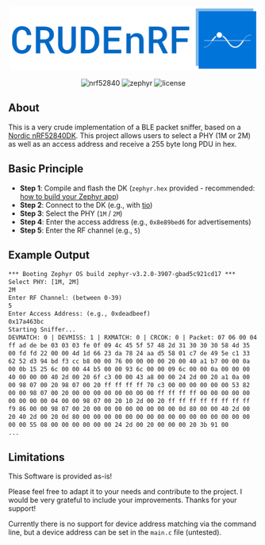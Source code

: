 <p align="center">
  <img width="500" src="assets/logo.png">
  <p align="center">
  <img alt="nrf52840" src="https://img.shields.io/badge/Nordic-nrf52840-blue">
  <img alt="zephyr" src="https://img.shields.io/badge/RTOS-Zephyr-blueviolet">
  <img alt="license" src="https://img.shields.io/badge/License-Apache-blue">
  </p>
</p>

## About

This is a very crude implementation of a BLE packet sniffer, based on a [Nordic nRF52840DK](https://www.nordicsemi.com/Products/Development-hardware/nRF52840-DK). This project allows users to select a PHY (1M or 2M) as well as an access address and receive a 255 byte long PDU in hex.

## Basic Principle

- **Step 1**: Compile and flash the DK (`zephyr.hex` provided - recommended: [how to build your Zephyr app](https://zephyrproject.org/how-to-build-your-zephyr-app-in-a-standalone-folder/))
- **Step 2**: Connect to the DK (e.g., with [tio](https://github.com/tio/tio))
- **Step 3**: Select the PHY (`1M` / `2M`)
- **Step 4**: Enter the access address (e.g., `0x8e89bed6` for advertisements)
- **Step 5**: Enter the RF channel (e.g., `5`)

## Example Output

```
*** Booting Zephyr OS build zephyr-v3.2.0-3907-gbad5c921cd17 ***
Select PHY: [1M, 2M]
2M
Enter RF Channel: (between 0-39)
5
Enter Access Address: (e.g., 0xdeadbeef)
0x17a463bc
Starting Sniffer...
DEVMATCH: 0 | DEVMISS: 1 | RXMATCH: 0 | CRCOK: 0 | Packet: 07 06 00 04 ff ad de be 03 03 03 fe 0f 09 4c 45 5f 57 48 2d 31 30 30 30 58 4d 35 00 fd fd 22 00 00 4d 1d 66 23 da 78 24 aa d5 58 01 c7 de 49 5e c1 33 62 52 d3 94 bd f3 cc b8 00 00 76 00 00 00 00 20 00 40 a1 b7 00 00 0a 00 0b 15 25 6c 00 00 44 b5 00 00 93 6c 00 00 09 6c 00 00 0a 00 00 00 40 00 00 00 40 2d 00 20 6f c3 00 00 43 a8 00 00 24 2d 00 20 a1 0a 00 00 98 07 00 20 98 07 00 20 ff ff ff ff 70 c3 00 00 00 00 00 00 53 82 00 00 98 07 00 20 00 00 00 00 00 00 00 00 ff ff ff ff 00 00 00 00 00 00 00 00 00 04 00 00 98 07 00 20 10 2d 00 20 ff ff ff ff ff ff ff ff f9 86 00 00 98 07 00 20 00 00 00 00 00 00 00 00 0d 80 00 00 40 2d 00 20 40 2d 00 20 0d 80 00 00 00 00 00 00 00 00 00 00 00 00 00 00 00 00 00 00 55 08 00 00 00 00 00 00 24 2d 00 20 00 00 00 20 3b 91 00
... 
```

## Limitations

This Software is provided as-is!

Please feel free to adapt it to your needs and contribute to the project. I would be very grateful to include your improvements. Thanks for your support!

Currently there is no support for device address matching via the command line, but a device address can be set in the `main.c` file (untested).
